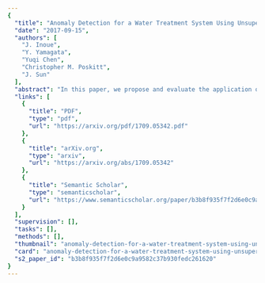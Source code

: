 ```yaml
---
{
  "title": "Anomaly Detection for a Water Treatment System Using Unsupervised Machine Learning",
  "date": "2017-09-15",
  "authors": [
    "J. Inoue",
    "Y. Yamagata",
    "Yuqi Chen",
    "Christopher M. Poskitt",
    "J. Sun"
  ],
  "abstract": "In this paper, we propose and evaluate the application of unsupervised machine learning to anomaly detection for a Cyber-Physical System (CPS). We compare two methods: Deep Neural Networks (DNN) adapted to time series data generated by a CPS, and one-class Support Vector Machines (SVM). These methods are evaluated against data from the Secure Water Treatment (SWaT) testbed, a scaled-down but fully operational raw water purification plant. For both methods, we first train detectors using a log generated by SWaT operating under normal conditions. Then, we evaluate the performance of both methods using a log generated by SWaT operating under 36 different attack scenarios. We find that our DNN generates fewer false positives than our one-class SVM while our SVM detects slightly more anomalies. Overall, our DNN has a slightly better F measure than our SVM. We discuss the characteristics of the DNN and one-class SVM used in this experiment, and compare the advantages and disadvantages of the two methods.",
  "links": [
    {
      "title": "PDF",
      "type": "pdf",
      "url": "https://arxiv.org/pdf/1709.05342.pdf"
    },
    {
      "title": "arXiv.org",
      "type": "arxiv",
      "url": "https://arxiv.org/abs/1709.05342"
    },
    {
      "title": "Semantic Scholar",
      "type": "semanticscholar",
      "url": "https://www.semanticscholar.org/paper/b3b8f935f7f2d6e0c9a9582c37b930fedc261620"
    }
  ],
  "supervision": [],
  "tasks": [],
  "methods": [],
  "thumbnail": "anomaly-detection-for-a-water-treatment-system-using-unsupervised-machine-learning-thumb.jpg",
  "card": "anomaly-detection-for-a-water-treatment-system-using-unsupervised-machine-learning-card.jpg",
  "s2_paper_id": "b3b8f935f7f2d6e0c9a9582c37b930fedc261620"
}
---
```


